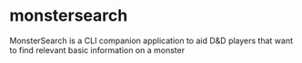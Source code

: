 # monstersearch
 MonsterSearch is a CLI companion application to aid D&D players that want to find relevant basic information on a monster
